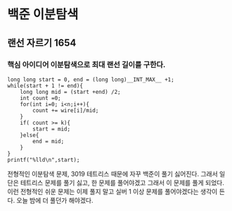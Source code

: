 # 백준 이분탐색 
## 랜선 자르기 1654
### 핵심 아이디어 이분탐색으로 최대 랜선 길이를 구한다.
```
long long start = 0, end = (long long)__INT_MAX__ +1;
while(start + 1 != end){
    long long mid = (start +end) /2;
    int count =0;
    for(int i=0; i<n;i++){
        count += wire[i]/mid;
    }
    if( count >= k){
        start = mid;
    }else{
        end = mid;
    }
}
printf("%lld\n",start);
```
전형적인 이분탐색 문제, 3019 테트리스 때문에 자꾸 백준이 풀기 싫어진다. 그래서 일단은 테트리스 문제를 풀기 싫고, 한 문제를 풀어야겠고 그래서 이 문제를 풀게 되었다.
이런 전형적인 쉬운 문제는 이제 풀지 말고 실버 1 이상 문제를 풀어야겠다는 생각이 든다. 오늘 밤에 더 풀던가 해야겠다.
